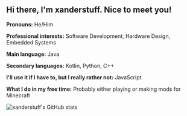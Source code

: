 ## Hi there, I'm xanderstuff. Nice to meet you!

**Pronouns:** He/Him

**Professional interests:** Software Development, Hardware Design, Embedded Systems

**Main language:** Java

**Secondary languages:** Kotlin, Python, C++

**I'll use it if I have to, but I really rather not:** JavaScript

**What I do in my free time:** Probably either playing or making mods for Minecraft

![xanderstuff's GitHub stats](https://github-readme-stats.vercel.app/api?username=xanderstuff&count_private=true&show_icons=true&theme=vue-dark)


<!--
**xanderstuff/xanderstuff** is a ✨ _special_ ✨ repository because its `README.md` (this file) appears on your GitHub profile.

Here are some ideas to get you started:

- 🔭 I’m currently working on ...
- 🌱 I’m currently learning ...
- 👯 I’m looking to collaborate on ...
- 🤔 I’m looking for help with ...
- 💬 Ask me about ...
- 📫 How to reach me: ...
- 😄 Pronouns: ...
- ⚡ Fun fact: ...
-->
